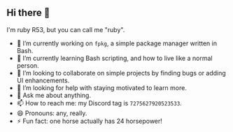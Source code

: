 ## Hi there 👋

I'm ruby R53, but you can call me "ruby".

- 🔭 I’m currently working on `fpkg`, a simple package manager written in Bash.
- 🌱 I’m currently learning Bash scripting, and how to live like a normal person.
- 👯 I’m looking to collaborate on simple projects by finding bugs or adding UI enhancements.
- 🤔 I’m looking for help with staying motivated to learn more.
- 💬 Ask me about anything.
- 📫 How to reach me: my Discord tag is `7275627920523533`.
- 😄 Pronouns: any, really.
- ⚡ Fun fact: one horse actually has 24 horsepower!
